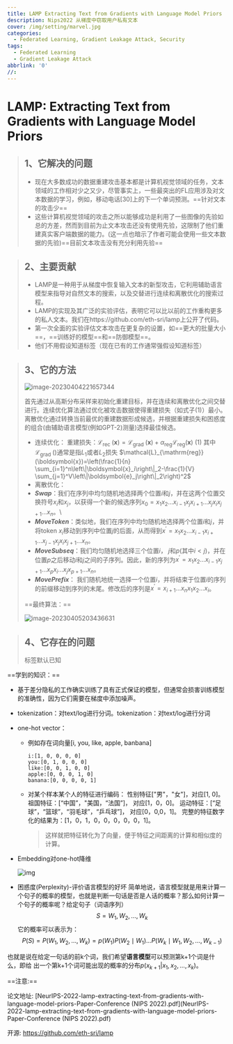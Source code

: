 ```yaml
---
title: LAMP Extracting Text from Gradients with Language Model Priors
description: Nips2022 从梯度中窃取用户私有文本
cover: /img/setting/marvel.jpg
categories:
  - Federated Learning, Gradient Leakage Attack, Security
tags:
  - Federated Learning
  - Gradient Leakage Attack
abbrlink: '0'
//:
---
```


# LAMP: Extracting Text from Gradients with Language Model Priors

> ## 1、它解决的问题
>
> - 现在大多数成功的数据重建攻击基本都是计算机视觉领域的任务，文本领域的工作相对少之又少，尽管事实上，一些最突出的FL应用涉及对文本数据的学习，例如，移动电话[30]上的下一个单词预测。==针对文本的攻击少==
> - 这些计算机视觉领域的攻击之所以能够成功是利用了一些图像的先验如总的方差，然而到目前为止文本攻击还没有使用先验，这限制了他们重建真实客户端数据的能力。(这一点也暗示了作者可能会使用一些文本数据的先验)==目前文本攻击没有充分利用先验==



>## 2、主要贡献
>
>- LAMP是一种用于从梯度中恢复输入文本的新型攻击，它利用辅助语言模型来指导对自然文本的搜索，以及交替进行连续和离散优化的搜索过程。
>- LAMP的实现及其广泛的实验评估，表明它可以比以前的工作重构更多的私人文本。我们在https://github.com/eth-sri/lamp上公开了代码。
>- 第一次全面的实验评估文本攻击在更复杂的设置，如==更大的批量大小==，==训练好的模型==和==防御模型==。
>- 他们不用假设知道标签（现在已有的工作通常强假设知道标签）



>## 3、它的方法
>
>![image-20230404221657344](https://cdn.jsdelivr.net/gh/SuperX612/picgodemo/img/202304061512295.png)
>
>首先通过从高斯分布采样来初始化重建目标，并在连续和离散优化之间交替进行。连续优化算法通过优化被攻击数据使得重建损失（如式子(1)）最小。离散优化通过转换当前最优的重建数据形成候选，并根据重建损失和困惑度的组合(由辅助语言模型(例如GPT-2)测量)选择最佳候选。
>
>- 连续优化：
>  重建损失：$\mathcal{L}_{\text {rec }}(\boldsymbol{x})=\mathcal{L}_{\text {grad }}(\boldsymbol{x})+\alpha_{\mathrm{reg}} \mathcal{L}_{\mathrm{reg}}(\boldsymbol{x})$ 	(1)
>   其中$\mathcal{L}_{\text {grad }}()$通常是指$L_{1}$或者$L_{2}$损失
>   $\mathcal{L}_{\mathrm{reg}}(\boldsymbol{x})=\left(\frac{1}{n} \sum_{i=1}^n\left\|\boldsymbol{x}_i\right\|_2-\frac{1}{V} \sum_{j=1}^V\left\|\boldsymbol{e}_j\right\|_2\right)^2$
>- 离散优化：
>  - ***Swap***：我们在序列中均匀随机地选择两个位置$i$和$j$，并在这两个位置交换符号$x_{i}$和$x_{j}$，以获得一个新的候选序列$x_{0}=x_{1}x_{2}...x_{i-1}x_{j}x_{i+1}...x_{j}x_{i}x_{j+1}...x_{n}$。\
>  - ***MoveToken***：类似地，我们在序列中均匀随机地选择两个位置$i$和$j$，并将token $x_{i}$移动到序列中位置$j$的后面，从而得到${x}^{\prime}=x_{1}x_{2}...x_{i-1}x_{i+1}...x_{j-1}x_{j}x_{i}x_{j+1}...x_{n}$。
>  - ***MoveSubseq***：我们均匀随机地选择三个位置$i$， $j$和$p$(其中$i<j$)，并在位置$p$之后移动$i$和$j$之间的子序列。因此，新的序列为${x}^{\prime}={x}_1 {x}_2 \ldots {x}_{i-1} {x}_{j+1} \ldots {x}_p {x}_i \ldots {x}_j {x}_{p+1} \ldots {x}_n$。
>  - ***MovePrefix***： 我们随机地统一选择一个位置$i$，并将结束于位置$i$的序列的前缀移动到序列的末尾。修改后的序列是${x}^{\prime}={x}_{i+1} \ldots {x}_{n} {x}_1 {x}_2 \ldots {x}_i$。
>
>==最终算法：==
>
>![image-20230405203436631](C:/Users/SuperX/AppData/Roaming/Typora/typora-user-images/image-20230405203436631.png)



>## 4、它存在的问题
>
>标签默认已知
>
>



==学到的知识：==

- 基于差分隐私的工作确实训练了具有正式保证的模型，但通常会损害训练模型的准确性，因为它们需要在梯度中添加噪声。

- tokenization：对text/log进行分词。tokenization：对text/log进行分词

- one-hot vector：

  - 例如存在词向量[i, you, like, apple, banbana]

    ```
    i:[1, 0, 0, 0, 0]
    you:[0, 1, 0, 0, 0]
    like:[0, 0, 1, 0, 0]
    apple:[0, 0, 0, 1, 0]
    banana:[0, 0, 0, 0, 1]
    ```

  - 对某个样本某个人的特征进行编码：
    性别特征["男"，"女"]，对应[1, 0]。
    祖国特征：[“中国”，"美国，“法国”]， 对应[1，0，0]。
    运动特征：[“足球”，“篮球”，“羽毛球”，“乒乓球”]， 对应[0，0,0，1]。
    完整的特征数字化的结果为：[1，0，1，0，0，0，0，0，1]。

    > 这样就把特征转化为了向量，便于特征之间距离的计算和相似度的计算。

- Embedding对one-hot降维

  ![img](https://pic4.zhimg.com/v2-f28e9751177b9e1ab389edebe1f3261b_r.jpg)

- 困惑度(Perplexity)-评价语言模型的好坏
  简单地说，语言模型就是用来计算一个句子的概率的模型，也就是判断一句话是否是人话的概率？那么如何计算一个句子的概率呢？给定句子（词语序列）
  $$
  S=W_1, W_2, \ldots, W_k
  $$
  它的概率可以表示为：
  $$
  P(S)=P\left(W_1, W_2, \ldots, W_k\right)=p\left(W_1\right) P\left(W_2 \mid W_1\right) \ldots P\left(W_k \mid W_1, W_2, \ldots, W_{k-1}\right)
  $$

​		也就是说在给定一句话的前k个词，我们希望**语言模型**可以预测第k+1个词是什么，即给		出一个第k+1个词可能出现的概率的分布$p(x_{k+1}|x_{1},x_{2}, ..., x_{k})$。



==注意:==

论文地址: [NeurIPS-2022-lamp-extracting-text-from-gradients-with-language-model-priors-Paper-Conference (NIPS 2022).pdf](NeurIPS-2022-lamp-extracting-text-from-gradients-with-language-model-priors-Paper-Conference (NIPS 2022).pdf)

开源: https://github.com/eth-sri/lamp

